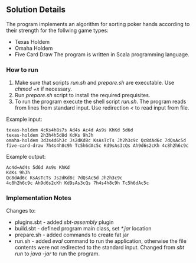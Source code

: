 ## Solution Details
The program implements an algorithm for sorting poker hands according to their strength for the follwing game types:
* Texas Holdem
* Omaha Holdem
* Five Card Draw
The program is written in Scala programming language.

### How to run
1. Make sure that scripts _run.sh_ and _prepare.sh_ are executable. Use _chmod +x_ if necessary.
2. Run _prepare.sh_ script to install the required prequisites.
3. To run the program execute the shell script _run.sh_. The program reads from lines from standard input. 
Use redirection _<_ to read input from file.

Example input:
```
texas-holdem 4cKs4h8s7s Ad4s Ac4d As9s KhKd 5d6d
texas-holdem 2h3h4h5d8d KdKs 9hJh
omaha-holdem 3d3s4d6hJc Js2dKd8c KsAsTcTs Jh2h3c9c Qc8dAd6c 7dQsAc5d
five-card-draw 7h4s4h8c9h Tc5h6dAc5c Kd9sAs3cQs Ah9d6s2cKh 4c8h2h6c9c
```
 
Example output:
```
Ac4d=Ad4s 5d6d As9s KhKd
KdKs 9hJh
Qc8dAd6c KsAsTcTs Js2dKd8c 7dQsAc5d Jh2h3c9c
4c8h2h6c9c Ah9d6s2cKh Kd9sAs3cQs 7h4s4h8c9h Tc5h6dAc5c
```

### Implementation Notes

Changes to:
* plugins.sbt - added _sbt-assembly_ plugin  
* build.sbt - defined program main class, set _*.jar_ location
* prepare.sh - added commands to create fat jar
* run.sh - added _eval_ command to run the application, otherwise the file contents were not redirected to
the standard input. Changed from _sbt run_ to _java -jar_ to run the program.

